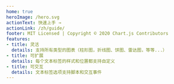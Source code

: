 ```yaml
---
home: true
heroImage: /hero.svg
actionText: 快速上手 →
actionLink: /zh/guide/
footer: MIT Licensed | Copyright © 2020 Chart.js Contributors
features:
- title: 灵活
  details: 支持所有类型的图表（柱形图，折线图、饼图、雷达图，等等...）
- title: 可扩展
  details: 每个文本标签的样式和位置都支持自定义
- title: 可交互
  details: 文本标签选项支持脚本和交互事件
---
```

